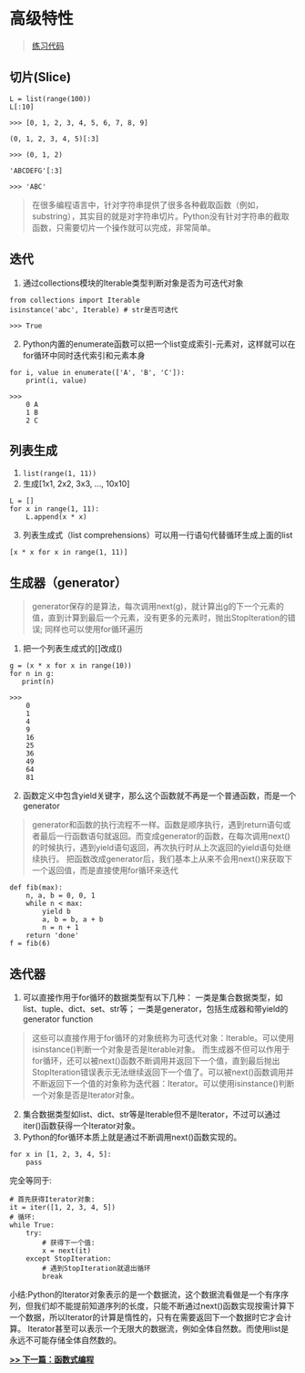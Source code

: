 # 高级特性
> [练习代码](https://github.com/Zzz468005600/python-study/blob/master/code/test_advanced_features.py)

## 切片(Slice)
```
L = list(range(100))
L[:10]

>>> [0, 1, 2, 3, 4, 5, 6, 7, 8, 9]

(0, 1, 2, 3, 4, 5)[:3]

>>> (0, 1, 2)

'ABCDEFG'[:3]

>>> 'ABC'
```
> 在很多编程语言中，针对字符串提供了很多各种截取函数（例如，substring），其实目的就是对字符串切片。Python没有针对字符串的截取函数，只需要切片一个操作就可以完成，非常简单。

## 迭代
1. 通过collections模块的Iterable类型判断对象是否为可迭代对象
```
from collections import Iterable
isinstance('abc', Iterable) # str是否可迭代

>>> True
```
2. Python内置的enumerate函数可以把一个list变成索引-元素对，这样就可以在for循环中同时迭代索引和元素本身
```
for i, value in enumerate(['A', 'B', 'C']):
    print(i, value)

>>>
    0 A
    1 B
    2 C
```
## 列表生成
1. `list(range(1, 11))`
2. 生成\[1x1, 2x2, 3x3, ..., 10x10]
```
L = []
for x in range(1, 11):
    L.append(x * x)
```
3. 列表生成式（list comprehensions）可以用一行语句代替循环生成上面的list
```
[x * x for x in range(1, 11)]
```
## 生成器（generator）
> generator保存的是算法，每次调用next(g)，就计算出g的下一个元素的值，直到计算到最后一个元素，没有更多的元素时，抛出StopIteration的错误;
> 同样也可以使用for循环遍历
1. 把一个列表生成式的\[\]改成()
```
g = (x * x for x in range(10))
for n in g:
   print(n)

>>>
    0
    1
    4
    9
    16
    25
    36
    49
    64
    81
```
2. 函数定义中包含yield关键字，那么这个函数就不再是一个普通函数，而是一个generator
> generator和函数的执行流程不一样。函数是顺序执行，遇到return语句或者最后一行函数语句就返回。而变成generator的函数，在每次调用next()的时候执行，遇到yield语句返回，再次执行时从上次返回的yield语句处继续执行。
> 把函数改成generator后，我们基本上从来不会用next()来获取下一个返回值，而是直接使用for循环来迭代
```
def fib(max):
    n, a, b = 0, 0, 1
    while n < max:
        yield b
        a, b = b, a + b
        n = n + 1
    return 'done'
f = fib(6)
```
## 迭代器
1. 可以直接作用于for循环的数据类型有以下几种：
一类是集合数据类型，如list、tuple、dict、set、str等；
一类是generator，包括生成器和带yield的generator function
> 这些可以直接作用于for循环的对象统称为可迭代对象：Iterable。可以使用isinstance()判断一个对象是否是Iterable对象。
> 而生成器不但可以作用于for循环，还可以被next()函数不断调用并返回下一个值，直到最后抛出StopIteration错误表示无法继续返回下一个值了。可以被next()函数调用并不断返回下一个值的对象称为迭代器：Iterator。可以使用isinstance()判断一个对象是否是Iterator对象。
2. 集合数据类型如list、dict、str等是Iterable但不是Iterator，不过可以通过iter()函数获得一个Iterator对象。
3. Python的for循环本质上就是通过不断调用next()函数实现的。
```
for x in [1, 2, 3, 4, 5]:
    pass
```
完全等同于:
```
# 首先获得Iterator对象:
it = iter([1, 2, 3, 4, 5])
# 循环:
while True:
    try:
        # 获得下一个值:
        x = next(it)
    except StopIteration:
        # 遇到StopIteration就退出循环
        break
```
小结:Python的Iterator对象表示的是一个数据流，这个数据流看做是一个有序序列，但我们却不能提前知道序列的长度，只能不断通过next()函数实现按需计算下一个数据，所以Iterator的计算是惰性的，只有在需要返回下一个数据时它才会计算。
Iterator甚至可以表示一个无限大的数据流，例如全体自然数。而使用list是永远不可能存储全体自然数的。

**[>> 下一篇：函数式编程](https://github.com/Zzz468005600/python-study/blob/master/document/functional_programming.md)**